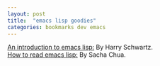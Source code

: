 ```yaml
---
layout: post
title:  "emacs lisp goodies"
categories: bookmarks dev emacs
---
```


[An introduction to emacs lisp:](http://harryrschwartz.com/2014/04/08/an-introduction-to-emacs-lisp.html) By Harry Schwartz.  
[How to read emacs lisp:](http://emacslife.com/how-to-read-emacs-lisp.html) By Sacha Chua.
